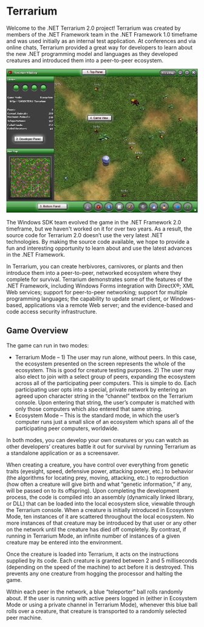 # Terrarium

Welcome to the .NET Terrarium 2.0 project! Terrarium was created by members of the .NET Framework team in the .NET Framework 1.0 timeframe and was used initially as an internal test application. At conferences and via online chats, Terrarium provided a great way for developers to learn about the new .NET programming model and languages as they developed creatures and introduced them into a peer-to-peer ecosystem. 

![](whidbey_image001.jpg)

The Windows SDK team evolved the game in the .NET Framework 2.0 timeframe, but we haven't worked on it for over two years. As a result, the source code for Terrarium 2.0 doesn’t use the very latest .NET technologies. By making the source code available, we hope to provide a fun and interesting opportunity to learn about and use the latest advances in the .NET Framework. 

In Terrarium, you can create herbivores, carnivores, or plants and then introduce them into a peer-to-peer, networked ecosystem where they complete for survival. Terrarium demonstrates some of the features of the .NET Framework, including Windows Forms integration with DirectX®; XML Web services; support for peer-to-peer networking; support for multiple programming languages; the capability to update smart client, or Windows-based, applications via a remote Web server; and the evidence-based and code access security infrastructure. 

## Game Overview

The game can run in two modes:
* Terrarium Mode – 1) The user may run alone, without peers. In this case, the ecosystem presented on the screen represents the whole of the ecosystem. This is good for creature testing purposes. 2) The user may also elect to join with a select group of peers, expanding the ecosystem across all of the participating peer computers. This is simple to do. Each participating user opts into a special, private network by entering an agreed upon character string in the “channel” textbox on the Terrarium console. Upon entering that string, the user’s computer is matched with only those computers which also entered that same string.
* Ecosystem Mode – This is the standard mode, in which the user’s computer runs just a small slice of an ecosystem which spans all of the participating peer computers, worldwide.

In both modes, you can develop your own creatures or you can watch as other developers’ creatures battle it out for survival by running Terrarium as a standalone application or as a screensaver.

When creating a creature, you have control over everything from genetic traits (eyesight, speed, defensive power, attacking power, etc.) to behavior (the algorithms for locating prey, moving, attacking, etc.) to reproduction (how often a creature will give birth and what “genetic information,” if any, will be passed on to its offspring). Upon completing the development process, the code is compiled into an assembly (dynamically linked library, or DLL) that can be loaded into the local ecosystem slice, viewable through the Terrarium console. When a creature is initially introduced in Ecosystem Mode, ten instances of it are scattered throughout the local ecosystem. No more instances of that creature may be introduced by that user or any other on the network until the creature has died off completely. By contrast, if running in Terrarium Mode, an infinite number of instances of a given creature may be entered into the environment.

Once the creature is loaded into Terrarium, it acts on the instructions supplied by its code. Each creature is granted between 2 and 5 milliseconds (depending on the speed of the machine) to act before it is destroyed. This prevents any one creature from hogging the processor and halting the game.

Within each peer in the network, a blue “teleporter” ball rolls randomly about. If the user is running with active peers logged in (either in Ecosystem Mode or using a private channel in Terrarium Mode), whenever this blue ball rolls over a creature, that creature is transported to a randomly selected peer machine.
